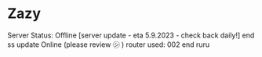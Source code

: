 # Zazy

Server Status: Offline [server update - eta 5.9.2023 - check back daily!] end ss update Online (please review ㋛ )
router used: 002 end ruru
